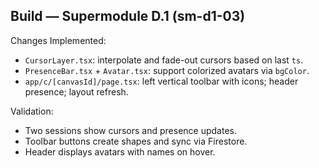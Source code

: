 ## Build — Supermodule D.1 (sm-d1-03)

Changes Implemented:

- `CursorLayer.tsx`: interpolate and fade-out cursors based on last `ts`.
- `PresenceBar.tsx` + `Avatar.tsx`: support colorized avatars via `bgColor`.
- `app/c/[canvasId]/page.tsx`: left vertical toolbar with icons; header presence; layout refresh.

Validation:
- Two sessions show cursors and presence updates.
- Toolbar buttons create shapes and sync via Firestore.
- Header displays avatars with names on hover.

